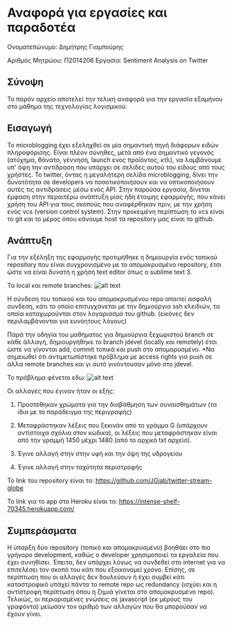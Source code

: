 # Αναφορά για εργασίες και παραδοτέα

Ονοματεπώνυμο: Δημήτρης Γιαμπούρης

Αριθμός Μητρώου: Π2014206
Εργασία: Sentiment Analysis on Twitter

## Σύνοψη

Το παρόν αρχείο αποτελεί την τελική αναφορά για την εργασία εξαμήνου στο μάθημα της τεχνολογίας λογισμικού.


## Εισαγωγή

Το microblogging έχει εξεληχθεί σε μία σημαντική πηγή διάφορων ειδών πληροφόρισης. Είναι πλέον σύνηθες, μετά από ένα
σημαντικό γεγονός (ατύχημα, θάνατο, γέννηση, launch ενος προϊόντος, κτλ), να λαμβάνουμε υπ' όψη την αντίδραση που υπάρχει σε 
σελίδες αυτού του είδους από τους χρήστες. Το twitter, όντας η μεγαλήτερη σελίδα microblogging, δίνει την δυνατότητα σε 
developers να ποσοτικοποιήσουν και να οπτικοποιήσουν αυτές τις αντιδράσεις μέσω ενός API. Στην παρούσα εργασία, δίνεται έμφαση στην περαιτέρω ανάπτυξη μίας ήδη έτοιμης εφαρμογής, που κάνει χρήση του API για τους σκοπούς που αναφέρθηκαν πριν, με την χρήση
ενός vcs (version control system). Στην προκειμένη περίπτωση το vcs είναι το git και το μέρος όπου κάνουμε host τα repository 
μας είναι το github.

## Ανάπτυξη

Για την εξέληξη της εφαρμογής προτιμήθηκε η δημιουργία ενός τοπικού repository που είναι συγχρονισμένο με το απομακρυσμένο 
repository, έτσι ώστε να είναι δυνατή η χρήση text editor όπως ο sublime text 3.

Τα local και remote branches:
![alt text](http://imgur.com/a/M8X6O)

Η σύνδεση του τοπικού και του απομακρυσμένου repo απαιτεί ασφαλή συνδεση, κάτι το οποίο επιτυγχάνεται με την δημιούργια
ssh κλειδιών, τα οποία καταχωρούνται στον λογαριασμό του github. (εικόνες δεν περιλαμβάνονται για ευνόητους λόγους)

Παρά την οδηγία του μαθήματος για δημιούργια ξεχωριστού branch σε κάθε άλλαγή, δημιουργήθηκε το branch jdevel (locally
και remotely) έτσι ώστε να γίνονται add, commit τοπικά και push στο απομαρυσμένο. *Να σημειωθεί ότι αντιμετωπίστηκε
πρόβλημα με access rights για push σε άλλα remote branches και γι αυτό γινόντουσαν μόνο στο jdevel.

Το πρόβλημα φένεται εδω:
![alt text](http://imgur.com/a/UhGaM)

Οι αλλαγές που έγιναν ήταν οι εξής:

1. Προστέθηκαν χρώματα για την διαβάθμηση των συναισθημάτων (τα ίδια με το παράδειγμα της περιγραφής)

2. Μεταφράστηκαν λέξεις που ξεκινάν από το γράμμα G (υπάρχουν αντίστοιχα σχόλια στον κώδικα), οι λέξεις που μεταφράστηκαν είναι από την γραμμή 1450 μέχρι 1480 (από το αρχικό txt αρχείο).

3. Έγινε αλλαγή στην στην υφή και την όψη της υδρογείου

4. Έγινε αλλαγή στην ταχύτητα περιστροφής 

Το link του repository είναι το: https://github.com/JGiab/twitter-stream-globe

Το link για το app στο Heroku είναι το: https://intense-shelf-70345.herokuapp.com/

## Συμπεράσματα

Η ύπαρξη δύο repository (τοπικό και απομακρυσμένο) βοηθάει στο πιο γρήγορο development, καθώς ο developer χρησιμοποιεί
τα εργαλεία που έχει συνηθίσει. Έπειτα, δεν υπάρχει λόγως να συνδεθεί στο internet για να επιτελέσει τον σκοπό του
κάτι που εξοικονομεί χρόνο. Επίσης, σε περίπτωση που οι αλλαγές δεν δουλεύουν ή έχει συμβεί κάτι καταστροφικό υπάχεί 
πάντα το remote repo ως redundancy (ισχύει και η αντίστροφη περίπτωση όπου η ζημιά γίνεται στο απομακρυσμένο repo).
Τελικώς, οι περιορισμένες γνώσεις σε javascript (εκ μέρους του γραφόντα) μείωσαν τον αριθμό των αλλαγών που θα
μπορούσαν να έχουν γίνει. 
